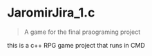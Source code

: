 # JaromirJira_1.c
> A game for the final praograming project

this is a c++ RPG game project that runs in CMD

